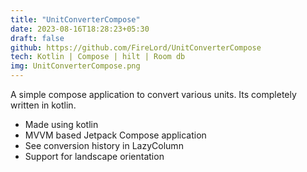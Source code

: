 ```yaml
---
title: "UnitConverterCompose"
date: 2023-08-16T18:28:23+05:30
draft: false
github: https://github.com/FireLord/UnitConverterCompose
tech: Kotlin | Compose | hilt | Room db
img: UnitConverterCompose.png
---
```

A simple compose application to convert various units. Its completely written in kotlin.
- Made using kotlin
- MVVM based Jetpack Compose application
- See conversion history in LazyColumn
- Support for landscape orientation
